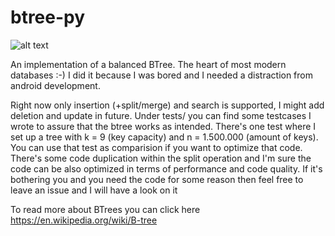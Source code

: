 # btree-py

![alt text](https://i.redd.it/3hxgspq64yx01.jpg)

An implementation of a balanced BTree. The heart of most modern databases :-) 
I did it because I was bored and I needed a distraction from android development.

Right now only insertion (+split/merge) and search is supported, I might add deletion and update in future.
Under tests/ you can find some testcases I wrote to assure that the btree works as intended. There's one test
where I set up a tree with k = 9 (key capacity) and n = 1.500.000 (amount of keys). You can use that test 
as comparision if you want to optimize that code. There's some code duplication within the split operation and I'm sure
the code can be also optimized in terms of performance and code quality. If it's bothering you and you need the code for some reason
then feel free to leave an issue and I will have a look on it

To read more about BTrees you can click here
https://en.wikipedia.org/wiki/B-tree
